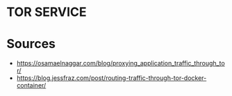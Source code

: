 # TOR SERVICE

# Sources
- https://osamaelnaggar.com/blog/proxying_application_traffic_through_tor/
- https://blog.jessfraz.com/post/routing-traffic-through-tor-docker-container/
